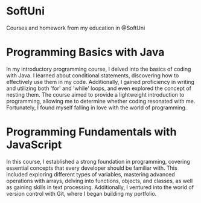 # SoftUni
Courses and homework from my education in @SoftUni
# Programming Basics with Java
In my introductory programming course, I delved into the basics of coding with Java. I learned about conditional statements, discovering how to effectively use them in my code. Additionally, I gained proficiency in writing and utilizing both 'for' and 'while' loops, and even explored the concept of nesting them. The course aimed to provide a lightweight introduction to programming, allowing me to determine whether coding resonated with me. Fortunately, I found myself falling in love with the world of programming.
# Programming Fundamentals with JavaScript
In this course, I established a strong foundation in programming, covering essential concepts that every developer should be familiar with. This included exploring different types of variables, mastering advanced operations with arrays, delving into functions, objects, and classes, as well as gaining skills in text processing. Additionally, I ventured into the world of version control with Git, where I began building my portfolio.
